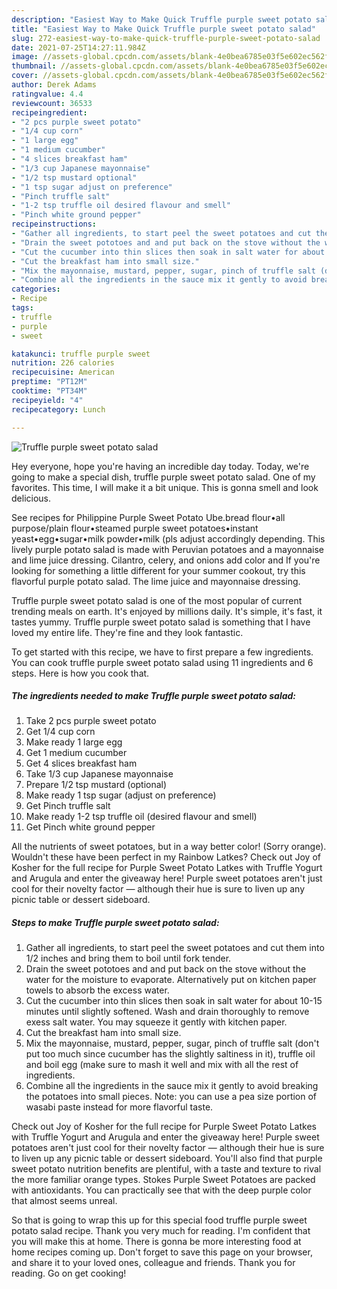 ```yaml
---
description: "Easiest Way to Make Quick Truffle purple sweet potato salad"
title: "Easiest Way to Make Quick Truffle purple sweet potato salad"
slug: 272-easiest-way-to-make-quick-truffle-purple-sweet-potato-salad
date: 2021-07-25T14:27:11.984Z
image: //assets-global.cpcdn.com/assets/blank-4e0bea6785e03f5e602ec562f230caae08da540cada707380b4fe1bbebba43da.png
thumbnail: //assets-global.cpcdn.com/assets/blank-4e0bea6785e03f5e602ec562f230caae08da540cada707380b4fe1bbebba43da.png
cover: //assets-global.cpcdn.com/assets/blank-4e0bea6785e03f5e602ec562f230caae08da540cada707380b4fe1bbebba43da.png
author: Derek Adams
ratingvalue: 4.4
reviewcount: 36533
recipeingredient:
- "2 pcs purple sweet potato"
- "1/4 cup corn"
- "1 large egg"
- "1 medium cucumber"
- "4 slices breakfast ham"
- "1/3 cup Japanese mayonnaise"
- "1/2 tsp mustard optional"
- "1 tsp sugar adjust on preference"
- "Pinch truffle salt"
- "1-2 tsp truffle oil desired flavour and smell"
- "Pinch white ground pepper"
recipeinstructions:
- "Gather all ingredients, to start peel the sweet potatoes and cut them into 1/2 inches and bring them to boil until fork tender."
- "Drain the sweet pototoes and and put back on the stove without the water for the moisture to evaporate. Alternatively put on kitchen paper towels to absorb the excess water."
- "Cut the cucumber into thin slices then soak in salt water for about 10-15 minutes until slightly softened. Wash and drain thoroughly to remove exess salt water. You may squeeze it gently with kitchen paper."
- "Cut the breakfast ham into small size."
- "Mix the mayonnaise, mustard, pepper, sugar, pinch of truffle salt (don&#39;t put too much since cucumber has the slightly saltiness in it), truffle oil and boil egg (make sure to mash it well and mix with all the rest of ingredients."
- "Combine all the ingredients in the sauce mix it gently to avoid breaking the potatoes into small pieces. Note: you can use a pea size portion of wasabi paste instead for more flavorful taste."
categories:
- Recipe
tags:
- truffle
- purple
- sweet

katakunci: truffle purple sweet 
nutrition: 226 calories
recipecuisine: American
preptime: "PT12M"
cooktime: "PT34M"
recipeyield: "4"
recipecategory: Lunch

---
```



![Truffle purple sweet potato salad](//assets-global.cpcdn.com/assets/blank-4e0bea6785e03f5e602ec562f230caae08da540cada707380b4fe1bbebba43da.png)

Hey everyone, hope you're having an incredible day today. Today, we're going to make a special dish, truffle purple sweet potato salad. One of my favorites. This time, I will make it a bit unique. This is gonna smell and look delicious.

See recipes for Philippine Purple Sweet Potato Ube.bread flour•all purpose/plain flour•steamed purple sweet potatoes•instant yeast•egg•sugar•milk powder•milk (pls adjust accordingly depending. This lively purple potato salad is made with Peruvian potatoes and a mayonnaise and lime juice dressing. Cilantro, celery, and onions add color and If you&#39;re looking for something a little different for your summer cookout, try this flavorful purple potato salad. The lime juice and mayonnaise dressing.

Truffle purple sweet potato salad is one of the most popular of current trending meals on earth. It's enjoyed by millions daily. It's simple, it's fast, it tastes yummy. Truffle purple sweet potato salad is something that I have loved my entire life. They're fine and they look fantastic.


To get started with this recipe, we have to first prepare a few ingredients. You can cook truffle purple sweet potato salad using 11 ingredients and 6 steps. Here is how you cook that.

<!--inarticleads1-->

##### The ingredients needed to make Truffle purple sweet potato salad:

1. Take 2 pcs purple sweet potato
1. Get 1/4 cup corn
1. Make ready 1 large egg
1. Get 1 medium cucumber
1. Get 4 slices breakfast ham
1. Take 1/3 cup Japanese mayonnaise
1. Prepare 1/2 tsp mustard (optional)
1. Make ready 1 tsp sugar (adjust on preference)
1. Get Pinch truffle salt
1. Make ready 1-2 tsp truffle oil (desired flavour and smell)
1. Get Pinch white ground pepper


All the nutrients of sweet potatoes, but in a way better color! (Sorry orange). Wouldn&#39;t these have been perfect in my Rainbow Latkes? Check out Joy of Kosher for the full recipe for Purple Sweet Potato Latkes with Truffle Yogurt and Arugula and enter the giveaway here! Purple sweet potatoes aren&#39;t just cool for their novelty factor ⁠— although their hue is sure to liven up any picnic table or dessert sideboard. 

<!--inarticleads2-->

##### Steps to make Truffle purple sweet potato salad:

1. Gather all ingredients, to start peel the sweet potatoes and cut them into 1/2 inches and bring them to boil until fork tender.
1. Drain the sweet pototoes and and put back on the stove without the water for the moisture to evaporate. Alternatively put on kitchen paper towels to absorb the excess water.
1. Cut the cucumber into thin slices then soak in salt water for about 10-15 minutes until slightly softened. Wash and drain thoroughly to remove exess salt water. You may squeeze it gently with kitchen paper.
1. Cut the breakfast ham into small size.
1. Mix the mayonnaise, mustard, pepper, sugar, pinch of truffle salt (don&#39;t put too much since cucumber has the slightly saltiness in it), truffle oil and boil egg (make sure to mash it well and mix with all the rest of ingredients.
1. Combine all the ingredients in the sauce mix it gently to avoid breaking the potatoes into small pieces. Note: you can use a pea size portion of wasabi paste instead for more flavorful taste.


Check out Joy of Kosher for the full recipe for Purple Sweet Potato Latkes with Truffle Yogurt and Arugula and enter the giveaway here! Purple sweet potatoes aren&#39;t just cool for their novelty factor ⁠— although their hue is sure to liven up any picnic table or dessert sideboard. You&#39;ll also find that purple sweet potato nutrition benefits are plentiful, with a taste and texture to rival the more familiar orange types. Stokes Purple Sweet Potatoes are packed with antioxidants. You can practically see that with the deep purple color that almost seems unreal. 

So that is going to wrap this up for this special food truffle purple sweet potato salad recipe. Thank you very much for reading. I'm confident that you will make this at home. There is gonna be more interesting food at home recipes coming up. Don't forget to save this page on your browser, and share it to your loved ones, colleague and friends. Thank you for reading. Go on get cooking!
